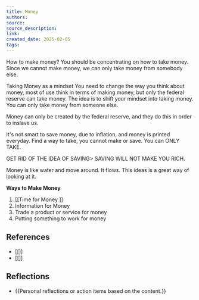 ```yaml
---
title: Money
authors: 
source: 
source_description: 
link: 
created_date: 2025-02-05
tags:
---
```

How to make money? You should be concentrating on how to take money. Since we cannot make money, we can only take money from somebody else. 

Taking Money as a mindset
You need to change the way you think about money, most of use think in terms of making money, but only the federal reserve can take money. The idea is to shift your mindset into taking money. You can only take money from someone else. 

Money can only be created by the federal reserve, and they do this in order to inslave us.

It's not smart to save money, due to inflation, and money is printed everyday. Find a way to take, you cannot make or save. You can ONLY TAKE. 

GET RID OF THE IDEA OF SAVING> SAVING WILL NOT MAKE YOU RICH. 

Money is like water and move around. It flows. This ideas is a great way of looking at it. 

**Ways to Make Money**
1. [[Time for Money  <PM>]]
2. Information for Money
3. Trade a product or service for money
4. Putting something to work for money
## References 
- [[]] 
- [[]] 

## Reflections 
- {{Personal reflections or action items based on the content.}}